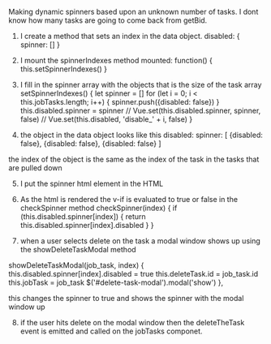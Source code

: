 Making dynamic spinners based upon an unknown number of tasks. I dont know how 
many tasks are going to come back from getBid.

1. I create a method that sets an index in the data object. 
    disabled: {
        spinner: []
    }

2. I mount the spinnerIndexes method
mounted: function() {
      this.setSpinnerIndexes()
    }
    
3. I fill in the spinner array with the objects that is the size of the task array
setSpinnerIndexes() {
        let spinner = []
        for (let i = 0; i < this.jobTasks.length; i++) {
          spinner.push({disabled: false})
        }
        this.disabled.spinner = spinner
        // Vue.set(this.disabled.spinner, spinner, false)
        // Vue.set(this.disabled, 'disable_' + i, false)
      }
      
4. the object in the data object looks like this
disabled: spinner: [
    {disabled: false},
    {disabled: false},
    {disabled: false}
    ]

the index of the object is the same as the index of the task in the tasks that are pulled down

5. I put the spinner html element in the HTML
<i v-if="checkSpinner(index)" class="fa fa-btn fa-spinner fa-spin"></i>

6. As the html is rendered the v-if is evaluated to true or false in the 
checkSpinner method
checkSpinner(index) {
        if (this.disabled.spinner[index]) {
          return this.disabled.spinner[index].disabled
        }
      }
      
7. when a user selects delete on the task a modal window shows up using the 
showDeleteTaskModal method

 showDeleteTaskModal(job_task, index) {
        this.disabled.spinner[index].disabled = true
        this.deleteTask.id = job_task.id
        this.jobTask = job_task
        $('#delete-task-modal').modal('show')
      },
      
  this changes the spinner to true and shows the spinner with the modal window up
  
8. if the user hits delete on the modal window then the deleteTheTask event is emitted
and called on the jobTasks componet.
     
